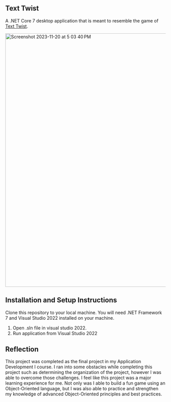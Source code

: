 ## Text Twist

A .NET Core 7 desktop application that is meant to resemble the game of [Text Twist](http://www.wordplays.com/wordgames/text-twist).

<img width="794" alt="Screenshot 2023-11-20 at 5 03 40 PM" src="https://github.com/Dhtkevo/Text-Twist/assets/110263079/26955ccb-1ab3-4a09-b8d5-f89631f748e2">


## Installation and Setup Instructions

Clone this repository to your local machine. You will need .NET Framework 7 and Visual Studio 2022 installed on your machine.  

1. Open .sln file in visual studio 2022.
2. Run application from Visual Studio 2022

## Reflection

This project was completed as the final project in my Application Development I course. I ran into some obstacles while completing this project such as determining the organization of the project, however I was able to overcome those challenges. I feel like this project was a major learning experience for me. Not only was I able to build a fun game using an Object-Oriented language, but I was also able to practice and strengthen my knowledge of advanced Object-Oriented principles and best practices.
